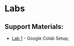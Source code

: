 # Labs


## Support Materials:
* [Lab 1](lab1)  - Google Colab Setup;

<!--
* [Lab 2](lab2)  - (Unstructured) Spark Streaming;
* [Lab 3](lab3)  - Structured Spark Streaming;
* [Lab 4](lab4)  - Kafka Streams + Flume.

## Project #1:
[Notebook](https://github.com/smduarte/ps2023/blob/main/tp1/ps2023_tp1.ipynb)

[Project #1 Delivery Form](https://forms.gle/vYgB2tGo4jypiggJ9)
-->
